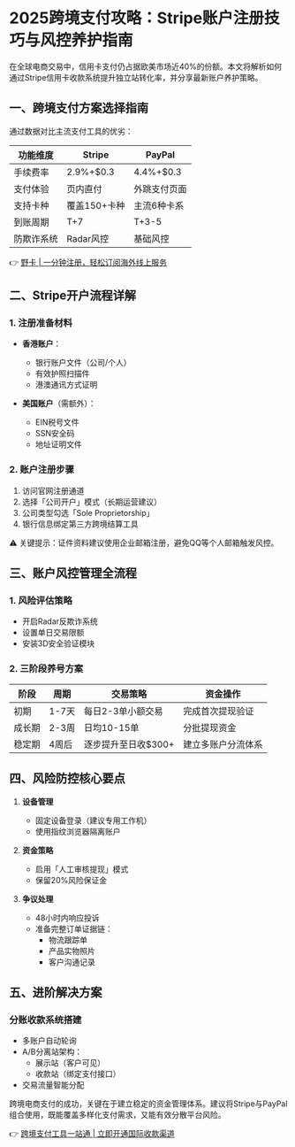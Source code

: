 # 2025跨境支付攻略：Stripe账户注册技巧与风控养护指南

在全球电商交易中，信用卡支付仍占据欧美市场近40%的份额。本文将解析如何通过Stripe信用卡收款系统提升独立站转化率，并分享最新账户养护策略。

## 一、跨境支付方案选择指南
通过数据对比主流支付工具的优劣：

| 功能维度        | Stripe            | PayPal           |
|----------------|-------------------|------------------|
| 手续费率        | 2.9%+$0.3         | 4.4%+$0.3        |
| 支付体验        | 页内直付          | 外跳支付页面      |
| 支持卡种        | 覆盖150+卡种       | 主流6种卡系       |
| 到账周期        | T+7               | T+3-5            |
| 防欺诈系统      | Radar风控         | 基础风控         |

👉 [野卡 | 一分钟注册，轻松订阅海外线上服务](https://bbtdd.com/yeka)

## 二、Stripe开户流程详解
### 1. 注册准备材料
- **香港账户**：
  - 银行账户文件（公司/个人）
  - 有效护照扫描件
  - 港澳通讯方式证明

- **美国账户**（需额外）：
  - EIN税号文件
  - SSN安全码
  - 地址证明文件

### 2. 账户注册步骤
1. 访问官网注册通道
2. 选择「公司开户」模式（长期运营建议）
3. 公司类型勾选「Sole Proprietorship」
4. 银行信息绑定第三方跨境结算工具

⚠️ 关键提示：证件资料建议使用企业邮箱注册，避免QQ等个人邮箱触发风控。



## 三、账户风控管理全流程
### 1. 风险评估策略
- 开启Radar反欺诈系统
- 设置单日交易限额
- 安装3D安全验证模块

### 2. 三阶段养号方案
| 阶段   | 周期    | 交易策略                          | 资金操作                     |
|-------|--------|---------------------------------|----------------------------|
| 初期   | 1-7天  | 每日2-3单小额交易                 | 完成首次提现验证            |
| 成长期 | 2-3周  | 日均10-15单                      | 分批提现资金                |
| 稳定期 | 4周后  | 逐步提升至日收$300+               | 建立多账户分流体系          |

## 四、风险防控核心要点
1. **设备管理**  
   - 固定设备登录（建议专用工作机）
   - 使用指纹浏览器隔离账户

2. **资金策略**  
   - 启用「人工审核提现」模式
   - 保留20%风险保证金

3. **争议处理**  
   - 48小时内响应投诉
   - 准备完整订单证据链：
     - 物流跟踪单
     - 产品实物照片
     - 客户沟通记录

## 五、进阶解决方案
### 分账收款系统搭建
- 多账户自动轮询
- A/B分离站架构：
   - 展示站（客户可见）
   - 收款站（绑定支付接口）
- 交易流量智能分配



跨境电商支付的成功，关键在于建立稳定的资金管理体系。建议将Stripe与PayPal组合使用，既能覆盖多样化支付需求，又能有效分散平台风险。

👉 [跨境支付工具一站通 | 立即开通国际收款渠道](https://bbtdd.com/yeka)
